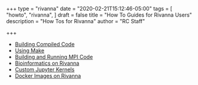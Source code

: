 +++
type = "rivanna"
date = "2020-02-21T15:12:46-05:00"
tags = [
  "howto",
  "rivanna",
]
draft = false
title = "How To Guides for Rivanna Users"
description = "How Tos for Rivanna"
author = "RC Staff"

+++

* [Building Compiled Code](/userinfo/howtos/rivanna/compiler-howto)
* [Using Make](/userinfo/howtos/rivanna/make)
* [Building and Running MPI Code](/userinfo/howtos/rivanna/mpi-howto)
* [Bioinformatics on Rivanna](/userinfo/howtos/rivanna/bioinfo-on-rivanna)
* [Custom Jupyter Kernels](/userinfo/howtos/rivanna/custom-jupyter-kernels)
* [Docker Images on Rivanna](/userinfo/howtos/rivanna/docker-images-on-rivanna)
